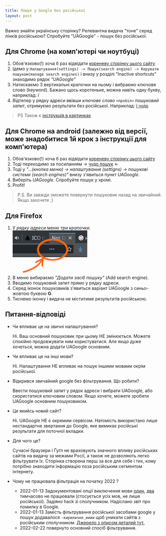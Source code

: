 ```yaml
---
title: Пошук у Google без російської
layout: post
---
```

Важко знайти українську сторінку? Релевантна видача "тоне" серед лінків російською? Спробуйте "UAGoogle" - пошук без російської.


## Для Chrome (на комп'ютері чи ноутбуці)
1. Обов'язково(!) хоча б раз відвідати [кореневу сторінку цього сайту](/)
1. Iдемо у `Налаштування(settings) -> Пошук(search engine) -> Керувати пошуком(manage search engines)` і внизу у розділі "Inactive shortcuts" знаходимо рядок *"UAGoogle"*
1. Натискаємо 3 вертикальні крапочки на ньому і вибраємо ключове слово (keyword). Бажано щось коротеньке, можна навіть одну букву, наприклад: *ї*
1. Відтепер у рядку адреси ввівши *ключове слово* `<пробіл>` *пошуковий запит*, отримуємо результати без російської. Наприклад: [ї чудо](https://www.google.com.ua/search?q=чудо&lr=-lang_ru)

> PS Також є [інструкція в картинках](/assets/uagoogle-chromium.png)


## Для Chrome на android (залежно від версії, може знадобитися 1й крок з інструкції для комп'ютера)
1. Обов'язково(!) хоча б раз відвідати [кореневу сторінку цього сайту](/)
1. Тоді переходимо за посиланням -> [чудо пошук](https://www.google.com.ua/search?q=чудо&lr=-lang_ru) <-
1. Тоді у _"...(кнопка меню) -> налаштування (settigns) -> пошукові системи (search engines)"_ внизу з'явиться пункт _UAGoogle_.
1. Виберіть _UAGoogle_. Спробуйте пошук у хромі.
1. Profit!
> P.S. Ви завжди зможете повернути пошуковик назад на звичайний. Якщо захочете ;)


## Для Firefox
1. У *рядку адреси* меню *три крапочки*.
![Меню firefox](/assets/address-menu.png)
1. В меню вибираємо *"Додати засіб пошуку"* (Add search engine).
1. Вводимо пошуковий запит прямо у рядку адреси.
1. Серед іконок пошуковиків з'явиться варіант UAGoogle з синьо-жовтою буквою **G**.
1. Тиснемо іконку і видача не міститиме результатів російською.


## Питання-відповіді
* Чи впливає це на звичні налаштування?

  Ні. Ваш основний пошуковик при цьому НЕ змінюється. Можете спокійно продовжувати ним користуватися. Але якщо дуже хочеться, можна додати UAGoogle основним.

* Чи впливає це на інші мови?

  Ні. Налаштування НЕ впливає на пошук іншими мовами окрім російської.

* Відкрився звичайний google без фільтрування. Що робити?

  Ввести пошуковий запит у рядок адреси і вибрати UAGoogle, або скористатися ключовим словом. Якщо хочете, можете зробити UAGoogle основним пошуковиком.

* Це якийсь новий сайт?
  
  Ні. UAGoogle НЕ є окремим сервісом.
  Натомість використано лише нестандартне звертання до Google, яке вимикає російські результати для поточної вкладки.

* Для чого це?
  
  Сучасні браузери і Ґуґл не враховують значного впливу російських сайтів на видачу за межами Росії, а також не дозволяють легко фільтрувати їх. Сторінка створена перш за все для себе і тих, кому потрібно знаходити інформацію поза російським сегментом інтернету.

* Чому не працювала фільтрація на початку 2022 ?

  - 2022-01-13 Задокументовані опції виключення мови [один](https://developers.google.com/custom-search/docs/xml_results_appendices#booleannotqt), [два](https://developers.google.com/custom-search/docs/xml_results_appendices#languageCollections) тимчасово не працювали (стосується усіх мов, не лише російської). Задіяно hack зі сполучником. Надіслано звіт про помилку в Google.
  - 2022-01-13 Замість фільтрування російської засобами google у пошук додавалося `-кириличне_ииии` щоб уникати сайтів з російським сполучником. [Джерело з описом деталей тут.](https://twitter.com/AsdAsd31174522/status/1450586782081376258)
  - 2022-02-22 повернуто основний спосіб фільтрування.
